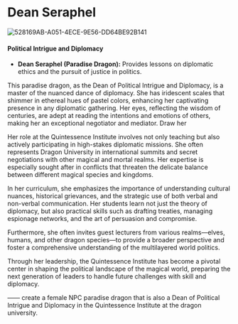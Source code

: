 # Dean Seraphel


![528169AB-A051-4ECE-9E56-DD64BE92B141](images/528169AB-A051-4ECE-9E56-DD64BE92B141.webp)

#### Political Intrigue and Diplomacy

- **Dean Seraphel (Paradise Dragon):** Provides lessons on diplomatic ethics and the pursuit of justice in politics.


 This paradise dragon, as the Dean of Political Intrigue and Diplomacy, is a master of the nuanced dance of diplomacy. She has iridescent scales that shimmer in ethereal hues of pastel colors, enhancing her captivating presence in any diplomatic gathering. Her eyes, reflecting the wisdom of centuries, are adept at reading the intentions and emotions of others, making her an exceptional negotiator and mediator. Draw her

Her role at the Quintessence Institute involves not only teaching but also actively participating in high-stakes diplomatic missions. She often represents Dragon University in international summits and secret negotiations with other magical and mortal realms. Her expertise is especially sought after in conflicts that threaten the delicate balance between different magical species and kingdoms.

In her curriculum, she emphasizes the importance of understanding cultural nuances, historical grievances, and the strategic use of both verbal and non-verbal communication. Her students learn not just the theory of diplomacy, but also practical skills such as drafting treaties, managing espionage networks, and the art of persuasion and compromise.

Furthermore, she often invites guest lecturers from various realms—elves, humans, and other dragon species—to provide a broader perspective and foster a comprehensive understanding of the multilayered world politics.

Through her leadership, the Quintessence Institute has become a pivotal center in shaping the political landscape of the magical world, preparing the next generation of leaders to handle future challenges with skill and diplomacy.

——
create a female NPC paradise dragon that is also a Dean of Political Intrigue and Diplomacy in the Quintessence Institute at the dragon university.
